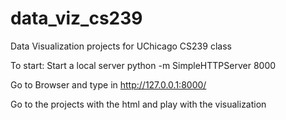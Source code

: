 # data_viz_cs239
Data Visualization projects for UChicago CS239 class

To start:
Start a local server
python -m SimpleHTTPServer 8000

Go to Browser and type in
http://127.0.0.1:8000/

Go to the projects with the html and play with the visualization


